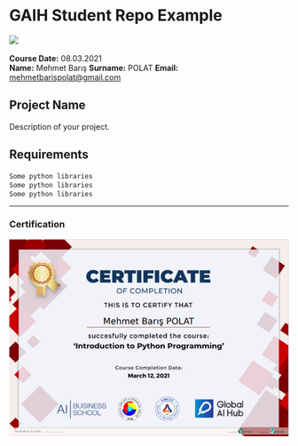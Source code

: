 # GAIH Student Repo Example
![](img/newlogo.png)

**Course Date:** 08.03.2021  
**Name:** Mehmet Barış
**Surname:** POLAT 
**Email:** mehmetbarispolat@gmail.com  


## Project Name
Description of your project.

## Requirements
```
Some python libraries
Some python libraries
Some python libraries
```
---

### Certification
![](img/TopLearnerCertificate.png)

